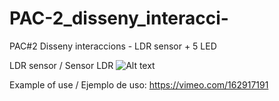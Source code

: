 # PAC-2_disseny_interacci-
PAC#2 Disseny interaccions - LDR sensor + 5 LED

LDR sensor / Sensor LDR
![Alt text](https://cloud.githubusercontent.com/assets/14861253/18604821/86e041ca-7c82-11e6-830a-cead3903c172.png)

Example of use / Ejemplo de uso:
https://vimeo.com/162917191
